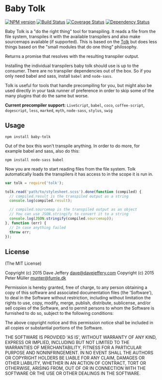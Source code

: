 Baby Tolk
====

[![NPM version](https://badge.fury.io/js/baby-tolk.svg)](http://badge.baby-fury.io/js/tolk)
[![Build Status](https://travis-ci.org/davej/baby-tolk.svg?branch=master)](https://travis-ci.org/davej/baby-tolk)
[![Coverage Status](https://img.shields.io/coveralls/davej/baby-tolk.svg)](https://coveralls.io/r/davej/baby-tolk?branch=master)
[![Dependency Status](https://david-dm.org/davej/baby-tolk)](https://david-dm.org/davej/baby-tolk)

Baby Tolk is a "do the right thing" tool for transpiling. It reads a file from the file system, transpiles it with the available transpilers and also make sourcemaps available (if supported). This is based on the [Tolk](https://github.com/Munter/tolk) but does less things based on the "small modules that do one thing" philosophy.

Returns a promise that resolves with the resulting transpiler output.

Installing the individual transpilers baby tolk should use is up to the consumer. There are no transpiler dependencies out of the box. So if you only need babel and sass, install `babel` and `node-sass`.

Tolk is useful for tools that handle precompiling for you, but might also be used directly in your task runner of preference in order to skip some of the many plugins that do the same but worse.

**Current precompiler support:** `LiveScript`, `babel`, `coco`, `coffee-script`, `dogescript`, `less`, `marked`, `myth`, `node-sass`, `stylus`, `swig`


Usage
-----

```
npm install baby-tolk
```

Out of the box this won't transpile anything. In order to do more, for example babel and sass, also do this:

```
npm install node-sass babel
```

Now you are ready to start reading files from the file system. Tolk automatically loads the transpilers it has access to in the scope it is run in.

```js
var tolk = require('tolk');

tolk.read('path/to/stylesheet.scss').done(function (compiled) {
  // compiled.result is the transpiled output as a string
  console.log(compiled.result);

  // compiled.sourcemap is the transpiled output as an object
  // You can use JSON.stringify to convert it to a string
  console.log(JSON.stringify(compiled.sourcemap));
}, function (err) {
  // In case anything failed
  throw err;
});
```


License
-------
(The MIT License)

Copyright (c) 2015 Dave Jeffery <dave@davejeffery.com>
Copyright (c) 2015 Peter Müller <munter@fumle.dk>

Permission is hereby granted, free of charge, to any person obtaining a copy of this software and associated documentation files (the 'Software'), to deal in the Software without restriction, including without limitation the rights to use, copy, modify, merge, publish, distribute, sublicense, and/or sell copies of the Software, and to permit persons to whom the Software is furnished to do so, subject to the following conditions:

The above copyright notice and this permission notice shall be included in all copies or substantial portions of the Software.

THE SOFTWARE IS PROVIDED 'AS IS', WITHOUT WARRANTY OF ANY KIND, EXPRESS OR IMPLIED, INCLUDING BUT NOT LIMITED TO THE WARRANTIES OF MERCHANTABILITY, FITNESS FOR A PARTICULAR PURPOSE AND NONINFRINGEMENT. IN NO EVENT SHALL THE AUTHORS OR COPYRIGHT HOLDERS BE LIABLE FOR ANY CLAIM, DAMAGES OR OTHER LIABILITY, WHETHER IN AN ACTION OF CONTRACT, TORT OR OTHERWISE, ARISING FROM, OUT OF OR IN CONNECTION WITH THE SOFTWARE OR THE USE OR OTHER DEALINGS IN THE SOFTWARE.
